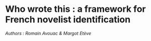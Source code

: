 # Who wrote this : a framework for French novelist identification

*Authors : Romain Avouac & Margot Etève*
